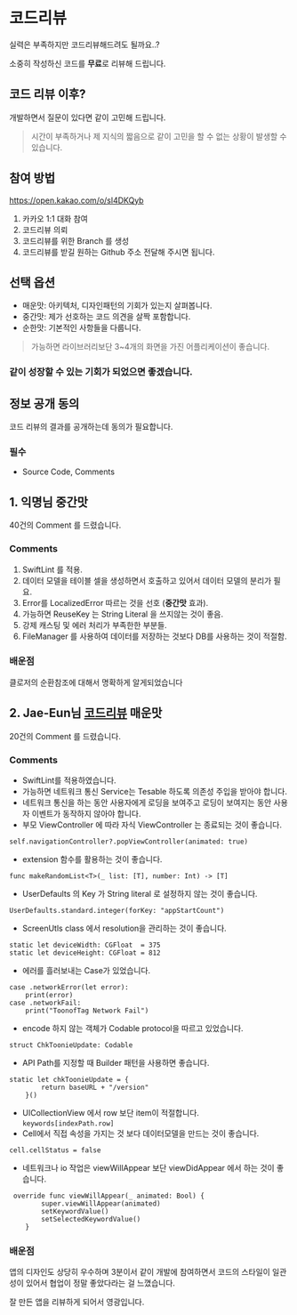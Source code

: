 # 코드리뷰

실력은 부족하지만 코드리뷰해드려도 될까요..?

소중히 작성하신 코드를 **무료**로 리뷰해 드립니다. 

## 코드 리뷰 이후? 
개발하면서 질문이 있다면 같이 고민해 드립니다.
> 시간이 부족하거나 제 지식의 짧음으로 같이 고민을 할 수 없는 상황이 발생할 수 있습니다.

## 참여 방법 
https://open.kakao.com/o/sl4DKQyb 

1. 카카오 1:1 대화 참여
2. 코드리뷰 의뢰 
3. 코드리뷰를 위한 Branch 를 생성 
4. 코드리뷰를 받길 원하는 Github 주소 전달해 주시면 됩니다.

## 선택 옵션
* 매운맛: 아키텍처, 디자인패턴의 기회가 있는지 살펴봅니다.
* 중간맛: 제가 선호하는 코드 의견을 살짝 포함합니다.
* 순한맛: 기본적인 사항들을 다룹니다.

> 가능하면 라이브러리보단 3~4개의 화면을 가진 어플리케이션이 좋습니다.

### 같이 성장할 수 있는 기회가 되었으면 좋겠습니다.

## 정보 공개 동의
코드 리뷰의 결과를 공개하는데 동의가 필요합니다.
### 필수 
* Source Code, Comments





## 1. 익명님 중간맛
40건의 Comment 를 드렸습니다.

### Comments
1. SwiftLint 를 적용.
2. 데이터 모델을 테이블 셀을 생성하면서 호출하고 있어서 데이터 모델의 분리가 필요.
3. Error를 LocalizedError 따르는 것을 선호 (**중간맛** 효과).
4. 가능하면 ReuseKey 는 String Literal 을 쓰지않는 것이 좋음.
5. 강제 캐스팅 및 에러 처리가 부족한한 부분들.
6. FileManager 를 사용하여 데이터를 저장하는 것보다 DB를 사용하는 것이 적절함.

### 배운점
클로저의 순환참조에 대해서 명확하게 알게되었습니다

## 2. Jae-Eun님 [코드리뷰](https://github.com/ios-codereview/Toonie) 매운맛
20건의 Comment 를 드렸습니다.
### Comments
* SwiftLint를 적용하였습니다.
* 가능하면 네트워크 통신 Service는 Tesable 하도록 의존성 주입을 받아야 합니다.
* 네트워크 통신을 하는 동안 사용자에게 로딩을 보여주고 로딩이 보여지는 동안 사용자 이벤트가 동작하지 않아야 합니다.
* 부모 ViewController 에 따라 자식 ViewController 는 종료되는 것이 좋습니다.

`self.navigationController?.popViewController(animated: true)`  
* extension 함수를 활용하는 것이 좋습니다.

`func makeRandomList<T>(_ list: [T], number: Int) -> [T]`
* UserDefaults 의 Key 가 String literal 로 설정하지 않는 것이 좋습니다.

`UserDefaults.standard.integer(forKey: "appStartCount")`

* ScreenUtls class 에서 resolution을 관리하는 것이 좋습니다.
```
static let deviceWidth: CGFloat  = 375
static let deviceHeight: CGFloat = 812
```
* 에러를 흘러보내는 Case가 있었습니다.
```
case .networkError(let error):
    print(error)
case .networkFail:
    print("ToonofTag Network Fail")
```
* encode 하지 않는 객체가 Codable protocol을 따르고 있었습니다.

`struct ChkToonieUpdate: Codable`
* API Path를 지정할 때 Builder 패턴을 사용하면 좋습니다.
```
static let chkToonieUpdate = {
        return baseURL + "/version"
    }()
```
* UICollectionView 에서 row 보단 item이 적절합니다.
`keywords[indexPath.row]`
* Cell에서 직접 속성을 가지는 것 보다 데이터모델을 만드는 것이 좋습니다.

`cell.cellStatus = false`
* 네트워크나 io 작업은 viewWillAppear 보단 viewDidAppear 에서 하는 것이 좋습니다.
```
 override func viewWillAppear(_ animated: Bool) {
        super.viewWillAppear(animated)
        setKeywordValue()
        setSelectedKeywordValue()
    }
```

### 배운점
앱의 디자인도 상당히 우수하며 3분이서 같이 개발에 참여하면서 코드의 스타일이 일관성이 있어서 협업이 정말 좋았다라는 걸 느꼈습니다.

잘 만든 앱을 리뷰하게 되어서 영광입니다.
